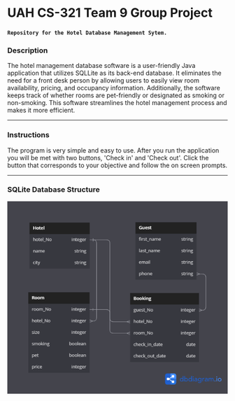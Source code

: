 # UAH CS-321 Team 9 Group Project
**`Repository for the Hotel Database Management Sytem.`**

<!-- Just for neatness sake lets outline a program description here after its complete.  -->

### Description
The hotel management database software is a user-friendly Java application that utilizes SQLLite as its back-end database. It eliminates the need for a front desk person by allowing users to easily view room availability, pricing, and occupancy information. Additionally, the software keeps track of whether rooms are pet-friendly or designated as smoking or non-smoking. This software streamlines the hotel management process and makes it more efficient.

---
### Instructions
The program is very simple and easy to use.  After you run the application you will be met with two buttons, 'Check in' and 'Check out'.
Click the button that corresponds to your objective and follow the on screen prompts.

---
### SQLite Database Structure
![alt text](https://github.com/IsaiahHarvi/CS321-T9/blob/main/Hotel/src/main/java/Database/DBUtil/HotelDB.png?raw=true)
